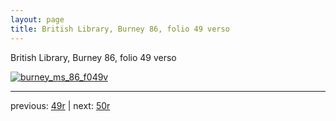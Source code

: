 ```yaml
---
layout: page
title: British Library, Burney 86, folio 49 verso
---
```


British Library, Burney 86, folio 49 verso

[![burney_ms_86_f049v](http://www.homermultitext.org/iipsrv?IIIF=/project/homer/pyramidal/deepzoom/bl/burney86imgs/v1/burney_ms_86_f049v.tif/full/800,/0/default.jpg)](http://www.homermultitext.org/ict2/?urn=urn:cite2:bl:burney86imgs.v1:burney_ms_86_f049v) 

---

previous:  [49r](../49r/) | next: [50r](../50r/)
